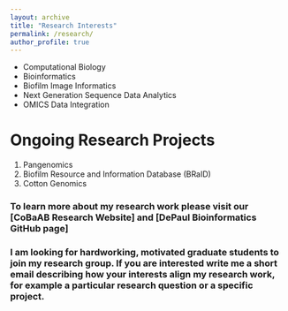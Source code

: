 ```yaml
---
layout: archive
title: "Research Interests"
permalink: /research/
author_profile: true
---
```


* Computational Biology
* Bioinformatics
* Biofilm Image Informatics
* Next Generation Sequence Data Analytics
* OMICS Data Integration

Ongoing Research Projects
======

1. Pangenomics
2. Biofilm Resource and Information Database (BRaID)
3. Cotton Genomics

### To learn more about my research work please visit our [CoBaAB Research Website] and [DePaul Bioinformatics GitHub page]

### I am looking for hardworking, motivated graduate students to join my research group. If you are interested write me a short email describing how your interests align my research work, for example a particular research question or a specific project.


